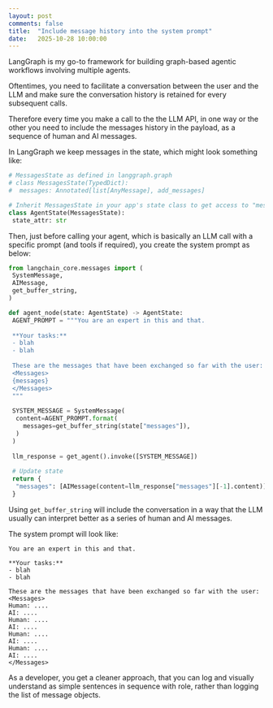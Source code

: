 ```yaml
---
layout: post
comments: false
title:  "Include message history into the system prompt"
date:   2025-10-28 10:00:00
---
```


LangGraph is my go-to framework for building graph-based agentic workflows involving multiple agents.

Oftentimes, you need to facilitate a conversation between the user and the LLM and make sure the conversation history is retained for every subsequent calls.

Therefore every time you make a call to the the LLM API, in one way or the other you need to include the messages history in the payload, as a sequence of human and AI messages.

In LangGraph we keep messages in the state, which might look something like:

```python
# MessagesState as defined in langgraph.graph
# class MessagesState(TypedDict):
#  messages: Annotated[list[AnyMessage], add_messages]

# Inherit MessagesState in your app's state class to get access to "messages" and the reducer
class AgentState(MessagesState):
 state_attr: str

```

Then, just before calling your agent, which is basically an LLM call with a specific prompt (and tools if required), you create the system prompt as below:

```python
from langchain_core.messages import (
 SystemMessage,
 AIMessage,
 get_buffer_string,
)

def agent_node(state: AgentState) -> AgentState:
 AGENT_PROMPT = """You are an expert in this and that.
  
 **Your tasks:**
 - blah
 - blah
 
 These are the messages that have been exchanged so far with the user:
 <Messages>
 {messages}
 </Messages>
 """
 
 SYSTEM_MESSAGE = SystemMessage(
  content=AGENT_PROMPT.format(
    messages=get_buffer_string(state["messages"]),
  )
 )
 
 llm_response = get_agent().invoke([SYSTEM_MESSAGE])
 
 # Update state
 return {
  "messages": [AIMessage(content=llm_response["messages"][-1].content)]
 }

```

Using `get_buffer_string` will include the conversation in a way that the LLM usually can interpret better as a series of human and AI messages.

The system prompt will look like:

```text
You are an expert in this and that.
  
**Your tasks:**
- blah
- blah

These are the messages that have been exchanged so far with the user:
<Messages>
Human: ....
AI: ....
Human: ....
AI: ....
Human: ....
AI: ....
Human: ....
AI: ....
</Messages>

```

As a developer, you get a cleaner approach, that you can log and visually understand as simple sentences in sequence with role, rather than logging the list of message objects.
